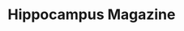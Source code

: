 ---
facebook: https://facebook.com/hippocampusmagazine
logohandle: hippocampusmagazine
sort: hippocampusmagazine
title: Hippocampus Magazine
twitter: https://x.com/hippocampusmag
website: https://hippocampusmagazine.com/
---